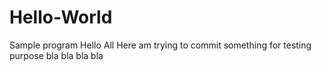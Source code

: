 # Hello-World
Sample program
Hello All
Here am trying to commit something for testing purpose
bla bla bla bla
